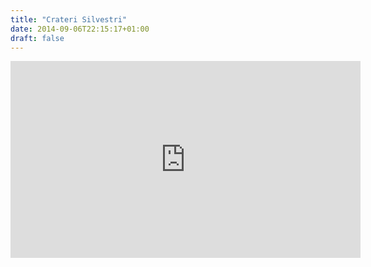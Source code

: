 ```yaml
---
title: "Crateri Silvestri"
date: 2014-09-06T22:15:17+01:00
draft: false
---
```


<div class="embed-responsive embed-responsive-16by9"><iframe width='560' height='315' src='https://www.youtube-nocookie.com/embed/3LrYGXoQEEY?rel=0&controls=0&showinfo=0' frameborder='0' allowfullscreen></iframe></div>